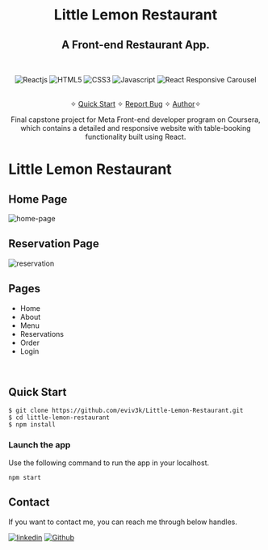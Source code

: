 <h1 align="center">Little Lemon Restaurant</h1>

<h2 align="center">A Front-end Restaurant App.</h2>

<br />
<p align="center">
    <img src="https://img.shields.io/badge/React-20232A?style=for-the-badge&logo=react&logoColor=61DAFB" alt="Reactjs" />
    <img src="https://img.shields.io/badge/HTML5-E34F26?style=for-the-badge&logo=html5&logoColor=white" alt="HTML5" />
    <img src="https://img.shields.io/badge/CSS3-1572B6?style=for-the-badge&logo=css3&logoColor=white" alt="CSS3" />
    <img src="https://img.shields.io/badge/JavaScript-323330?style=for-the-badge&logo=javascript&logoColor=F7DF1E" alt="Javascript" />
    <img src="https://img.shields.io/badge/React Responsive Carousel-FFFFFF?style=for-the-badge&logo=react-responsive-carousel&logoColor=000000" alt="React Responsive Carousel" />
</p>

<p align="center"> 
    <br />&#10023;
    <a href="#Quick-Start">Quick Start</a>   &#10023;    
    <a href="https://github.com/eviv3k/Little-Lemon-Restaurant/issues">Report Bug</a>   &#10023;
    <a href="#Contact">Author</a>&#10023;
</p>

<p align="center"> 
    Final capstone project for Meta Front-end developer program on Coursera, which contains a detailed and responsive website with table-booking functionality built using React.
</p>

# Little Lemon Restaurant
## Home Page
![home-page](https://github.com/eviv3k/Little-Lemon-Restaurant/assets/4935981/508c6d4c-c83b-4eb0-a49a-fe4f74031380)
## Reservation Page
![reservation](https://github.com/eviv3k/Little-Lemon-Restaurant/assets/4935981/2d112463-42ec-4182-9bb1-a8049045fab2)


## Pages

- Home
- About
- Menu
- Reservations
- Order
- Login
<br />

## Quick Start

```shell
$ git clone https://github.com/eviv3k/Little-Lemon-Restaurant.git
$ cd little-lemon-restaurant
$ npm install
```

### Launch the app

Use the following command to run the app in your localhost.

```
npm start
```

## Contact

If you want to contact me, you can reach me through below handles.

[![linkedin](https://img.shields.io/badge/Vivek_Singh-0077B5?style=for-the-badge&logo=linkedin&logoColor=white)](https://www.linkedin.com/in/eviv3k/)
[![Github](https://img.shields.io/badge/Vivek_Singh-20232A?style=for-the-badge&logo=Github&logoColor=white)](https://github.com/eviv3k)
